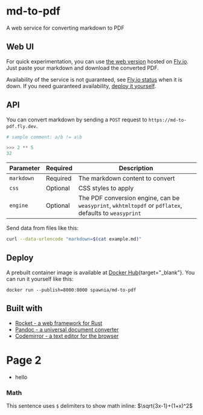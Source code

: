 # md-to-pdf

A web service for converting markdown to PDF

## Web UI

For quick experimentation, you can use [the web version](https://md-to-pdf.fly.dev) hosted on [Fly.io](https://fly.io).
Just paste your markdown and download the converted PDF.

Availability of the service is not guaranteed, see [Fly.io status](https://status.flyio.net) when it is down.
If you need guaranteed availability, [deploy it yourself](#deploy).

## API

You can convert markdown by sending a `POST` request to `https://md-to-pdf.fly.dev`.
```python
# sample comment: a/b != a\b

>>> 2 ** 5
32
```
| Parameter  | Required | Description                                                                                           |
|------------|----------|-------------------------------------------------------------------------------------------------------|
| `markdown` | Required | The markdown content to convert                                                                       |
| `css`      | Optional | CSS styles to apply                                                                                   |
| `engine`   | Optional | The PDF conversion engine, can be `weasyprint`, `wkhtmltopdf` or `pdflatex`, defaults to `weasyprint` |

Send data from files like this:
```bash
curl --data-urlencode "markdown=$(cat example.md)"
```

## Deploy
A prebuilt container image is available at [Docker Hub](https://hub.docker.com/r/spawnia/md-to-pdf){target="_blank"}.
You can run it yourself like this:

    docker run --publish=8000:8000 spawnia/md-to-pdf

## Built with

- [Rocket - a web framework for Rust](https://rocket.rs)
- [Pandoc - a universal document converter](https://pandoc.org)
- [Codemirror - a text editor for the browser](https://codemirror.net)

# Page 2
- hello

### Math
This sentence uses `$` delimiters to show math inline:  $\sqrt{3x-1}+(1+x)^2$




